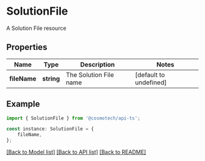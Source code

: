 # SolutionFile

A Solution File resource

## Properties

Name | Type | Description | Notes
------------ | ------------- | ------------- | -------------
**fileName** | **string** | The Solution File name | [default to undefined]

## Example

```typescript
import { SolutionFile } from '@cosmotech/api-ts';

const instance: SolutionFile = {
    fileName,
};
```

[[Back to Model list]](../README.md#documentation-for-models) [[Back to API list]](../README.md#documentation-for-api-endpoints) [[Back to README]](../README.md)
